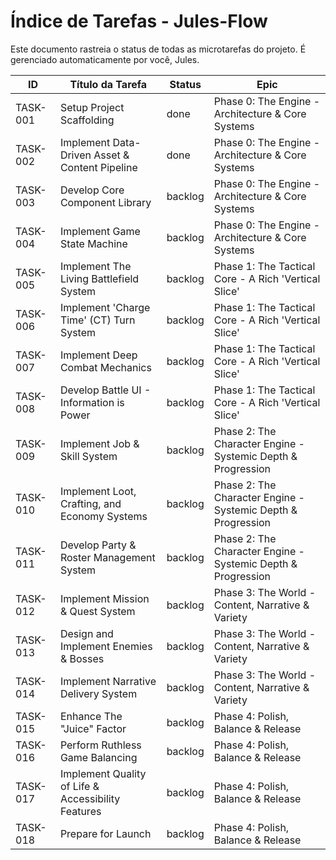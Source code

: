 # Índice de Tarefas - Jules-Flow

Este documento rastreia o status de todas as microtarefas do projeto. É gerenciado automaticamente por você, Jules.

| ID       | Título da Tarefa                               | Status   | Epic                                                |
|----------|------------------------------------------------|----------|-----------------------------------------------------|
| TASK-001 | Setup Project Scaffolding                      | done     | Phase 0: The Engine - Architecture & Core Systems |
| TASK-002 | Implement Data-Driven Asset & Content Pipeline | done     | Phase 0: The Engine - Architecture & Core Systems |
| TASK-003 | Develop Core Component Library                 | backlog  | Phase 0: The Engine - Architecture & Core Systems |
| TASK-004 | Implement Game State Machine                   | backlog  | Phase 0: The Engine - Architecture & Core Systems |
| TASK-005 | Implement The Living Battlefield System        | backlog  | Phase 1: The Tactical Core - A Rich 'Vertical Slice' |
| TASK-006 | Implement 'Charge Time' (CT) Turn System     | backlog  | Phase 1: The Tactical Core - A Rich 'Vertical Slice' |
| TASK-007 | Implement Deep Combat Mechanics                | backlog  | Phase 1: The Tactical Core - A Rich 'Vertical Slice' |
| TASK-008 | Develop Battle UI - Information is Power     | backlog  | Phase 1: The Tactical Core - A Rich 'Vertical Slice' |
| TASK-009 | Implement Job & Skill System                 | backlog  | Phase 2: The Character Engine - Systemic Depth & Progression |
| TASK-010 | Implement Loot, Crafting, and Economy Systems | backlog  | Phase 2: The Character Engine - Systemic Depth & Progression |
| TASK-011 | Develop Party & Roster Management System     | backlog  | Phase 2: The Character Engine - Systemic Depth & Progression |
| TASK-012 | Implement Mission & Quest System             | backlog  | Phase 3: The World - Content, Narrative & Variety |
| TASK-013 | Design and Implement Enemies & Bosses        | backlog  | Phase 3: The World - Content, Narrative & Variety |
| TASK-014 | Implement Narrative Delivery System          | backlog  | Phase 3: The World - Content, Narrative & Variety |
| TASK-015 | Enhance The "Juice" Factor                   | backlog  | Phase 4: Polish, Balance & Release |
| TASK-016 | Perform Ruthless Game Balancing              | backlog  | Phase 4: Polish, Balance & Release |
| TASK-017 | Implement Quality of Life & Accessibility Features | backlog  | Phase 4: Polish, Balance & Release |
| TASK-018 | Prepare for Launch                         | backlog  | Phase 4: Polish, Balance & Release |
